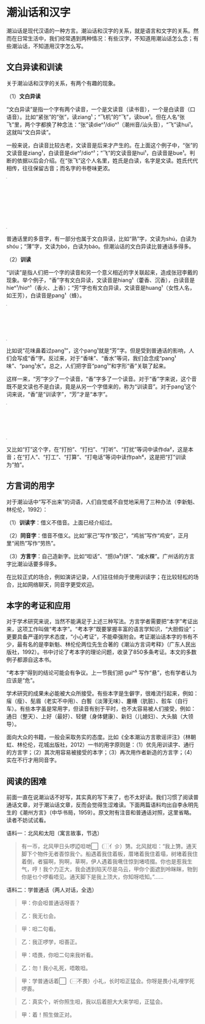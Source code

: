 # 潮汕话和汉字

潮汕话是现代汉语的一种方言。潮汕话和汉字的关系，就是语言和文字的关系。然而在日常生活中，我们经常遇到两种情况：有些汉字，不知道用潮汕话怎么念；有些潮汕话，不知道用汉字怎么写。

## 文白异读和训读

关于潮汕话和汉字的关系，有两个有趣的现象。

（1）**文白异读**

“文白异读”是指一个字有两个读音，一个是文读音（读书音），一个是白读音（口语音）。比如“紧张”的“张”，读ziang¹；“飞机”的“飞”，读bue¹。但在人名“张飞”里，两个字都换了种念法：“张”读dieⁿ¹/dioⁿ¹（潮州音/汕头音），“飞”读hui¹。这就叫“文白异读”。

一般来说，白读音比较古老，文读音是后来才产生的。在上面这个例子中，“张”的文读音是ziang¹，白读音是dieⁿ¹/dioⁿ¹；“飞”的文读音是hui¹，白读音是bue¹。判断的依据以后会介绍。在“张飞”这个人名里，姓氏是白读，名字是文读。姓氏代代相传，往往保留古音；而名字的书卷味更浓。

<table style="width:1px; white-space:nowrap; text-align:center;">
  <tr>
    <td></td>
    <td>文读</td>
    <td>白读</td>
  </tr>
  <tr>
    <td>张</td>
    <td>ziang¹<br>（紧张）</td>
    <td>dieⁿ¹/dioⁿ¹<br>（张飞）</td>
  </tr>
  <tr>
    <td>飞</td>
    <td>hui¹<br>（张飞）</td>
    <td>bue¹<br>（飞机）</td>
  </tr>
</table>

普通话里的多音字，有一部分也属于文白异读，比如“熟”字，文读为shú，白读为shóu；“薄”字，文读为bó，白读为báo。但潮汕话的文白异读比普通话多得多。

（2）**训读**

“训读”是指人们把一个字的读音和另一个意义相近的字关联起来，造成张冠李戴的现象。举个例子，“香”字有文白异读，文读音是hiang¹（藿香、沉香），白读音是hieⁿ¹/hioⁿ¹（香火、上香）；“芳”字也有文白异读，文读音是huang¹（女性人名，如王芳），白读音是pang¹（蜂）。

<table style="width:1px; white-space:nowrap; text-align:center;">
  <tr>
    <td></td>
    <td>文读</td>
    <td>白读</td>
  </tr>
  <tr>
    <td>香</td>
    <td>hiang¹</td>
    <td>hieⁿ¹/hioⁿ¹</td>
  </tr>
  <tr>
    <td>芳</td>
    <td>huang¹</td>
    <td>pang¹</td>
  </tr>
</table>

比如说“花味鼻着过pang¹”，这个pang¹就是“芳”字。但是受到普通话的影响，人们会写成“香”字。反过来，对于“香味”、“香水”等词，我们会念成“pang¹味”、“pang¹水”。总之，人们把字音“pang¹”和字形“香”关联了起来。

这样一来，“芳”字少了一个读音，“香”字多了一个读音。对于“香”字来说，这个音既不是文读也不是白读，竟是从另一个字借来的，称为“训读音”。对于pang¹这个词来说，“香”是“训读字”，“芳”才是“本字”。

<table style="width:1px; white-space:nowrap; text-align:center;">
  <tr>
    <td></td>
    <td>文读</td>
    <td>白读</td>
    <td>训读</td>
  </tr>
  <tr>
    <td>香</td>
    <td>hiang¹</td>
    <td>hieⁿ¹/hioⁿ¹</td>
    <td>pang¹</td>
  </tr>
  <tr>
    <td>芳</td>
    <td>huang¹</td>
    <td></td>
    <td></td>
  </tr>
</table>

又比如“打”这个字，在“打扮”、“打扫”、“打听”、“打扰”等词中读作da²，这是本音；在“打人”、“打工”、“打算”、“打电话”等词中读作pah⁴，这是把“打”训读为“拍”。

## 方言词的用字

对于潮汕话中“写不出来”的词语，人们自觉或不自觉地采用了三种办法（李新魁、林伦伦，1992）：

（1）**训读字**：借义不借音。上面已经介绍过。

（2）**同音字**：借音不借义。比如“家己”写作“胶己”，“鸡翁”写作“鸡安”，正月里“闹热”写作“劳热”。

（3）**方言字**：自己造新字。比如“呾话”、“𦛨(la⁵)饼”、“咸水粿”。广州话的方言字比潮汕话要多得多。

在比较正式的场合，例如演讲记录，人们往往倾向于使用训读字；在比较轻松的场合，比如网络聊天，同音字更受欢迎。

## 本字的考证和应用

对于学术研究来说，当然不能满足于上述三种写法。方言学者需要把“本字”考证出来，这项工作叫做“考本字”。“考本字”既要掌握丰富的语言学知识，“大胆假设”；更要具备严谨的学术态度，“小心考证”，不能牵强附会。考证潮汕话本字的书有不少，最有名的是李新魁、林伦伦两位先生合著的《潮汕方言词考释》（广东人民出版社，1992）。书中讨论了考本字的理论问题，收录了850多条考证。本文的多数例子都源自这本书。

“考本字”得到的结论可能会有争议。上一节我们把 guiⁿ⁵ 写作“悬”，也有学者认为应该是“危”。

学术研究的成果未必能被大众所接受。有些本字是生僻字，很难流行起来，例如：㾪（瘦）、髧眉（老实不中用）、白䭕（淡薄无味）、鏖糟（肮脏）、骹车（自行车）。有些本字虽是常用字，但读音有别于平时，也不太容易被人们接受，例如：通日（整天）、上好（最好）、轻健（身体健康）、新妇（儿媳妇）、大头脑（大领导）。

面向大众的书籍，一般会采取务实的态度。比如《全本潮汕方言歌谣评注》（林朝虹、林伦伦，花城出版社，2012）一书的用字原则是：（1）优先用训读字、通行的方言字；（2）其次用容易被接受的本字；（3）再次用作者新造的方言字；（4）实在不行才用同音字。

## 阅读的困难

前面一直在说潮汕话不好写，其实真的写下来了，也不太好读。我们习惯了阅读普通话文章，对于潮汕话文章，反而会觉得生涩难读。下面两篇语料均出自李永明先生的《潮州方言》（中华书局，1959）。原文附有注音和普通话对照，这里省略。读者不妨试试看。

语料一：北风和太阳（寓言故事，节选）

> 有一帀，北风甲日头啰䛩呾哋⬜（⿰亻㐱）勥。北风就呾：“我上勥。通天脚下个物件无者𠀾惊我个。船遇着我住着板，厝堵着我住着塌，树堵着我住着倒，者猫啊，狗啊，草啊，伊人遇着我㗾住惊到堵唔掇。你也是惹我生气，哼！我个力正大，我会透到陷天尽是乌云，甲你个面遮到呤眯眯，物到你是乜个啰看唔见。通天脚下是我上顶大，你知呀唔知。”……

语料二：学普通话（两人对话，全选）

> 甲：你会呾普通话呀𠀾？

> 乙：我无乜会。

> 甲：呾二句看。

> 乙：我正啰学，呾𠀾正。

> 甲：唔畏，你呾二句来我听看。

> 乙：勿！我小礼死，唔敢呾。

> 甲：学普通话着⬜（⿱不畏）小礼，长时呾正猛会。你呀是畏小礼哩学死啰𠀾。

> 乙：真实个，听你照生呾，我以后着胆大大来学呾，正猛会。

> 甲：着！照生做正对。
